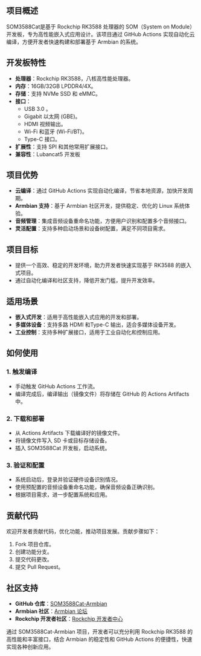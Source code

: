 ## 项目概述
SOM3588Cat是基于 Rockchip RK3588 处理器的 SOM（System on Module）开发板，专为高性能嵌入式应用设计。该项目通过 GitHub Actions 实现自动化云编译，方便开发者快速构建和部署基于 Armbian 的系统。

## 开发板特性

- **处理器**：Rockchip RK3588，八核高性能处理器。
- **内存**：16GB/32GB LPDDR4/4X。
- **存储**：支持 NVMe SSD 和 eMMC。
- **接口**：
  - USB 3.0 。
  - Gigabit 以太网 (GBE)。
  - HDMI 视频输出。
  - Wi-Fi 和蓝牙 (Wi-Fi/BT)。
  - Type-C 接口。
- **扩展性**：支持 SPI 和其他常用扩展接口。
- **兼容性**：Lubancat5 开发板

## 项目优势

- **云编译**：通过 GitHub Actions 实现自动化编译，节省本地资源，加快开发周期。
- **Armbian 支持**：基于 Armbian 社区开发，提供稳定、优化的 Linux 系统体验。
- **音频管理**：集成音频设备重命名功能，方便用户识别和配置多个音频接口。
- **灵活配置**：支持多种启动场景和设备树配置，满足不同项目需求。

## 项目目标

- 提供一个高效、稳定的开发环境，助力开发者快速实现基于 RK3588 的嵌入式项目。
- 通过自动化编译和社区支持，降低开发门槛，提升开发效率。

## 适用场景

- **嵌入式开发**：适用于高性能嵌入式应用的开发和部署。
- **多媒体设备**：支持多路 HDMI 和Type-C 输出，适合多媒体设备开发。
- **工业控制**：支持多种扩展接口，适用于工业自动化和控制应用。

## 如何使用

### 1. 触发编译

- 手动触发 GitHub Actions 工作流。
- 编译完成后，编译输出（镜像文件）将存储在 GitHub 的 Actions Artifacts 中。

### 2. 下载和部署

- 从 Actions Artifacts 下载编译好的镜像文件。
- 将镜像文件写入 SD 卡或目标存储设备。
- 插入 SOM3588Cat 开发板，启动系统。

### 3. 验证和配置

- 系统启动后，登录并验证硬件设备识别情况。
- 使用预配置的音频设备重命名功能，确保音频设备正确识别。
- 根据项目需求，进一步配置系统和应用。

## 贡献代码

欢迎开发者贡献代码，优化功能，推动项目发展。贡献步骤如下：

1. Fork 项目仓库。
2. 创建功能分支。
3. 提交代码更改。
4. 提交 Pull Request。

## 社区支持

- **GitHub 仓库**：[SOM3588Cat-Armbian](https://github.com/YANXIAOXIH/SOM3588Cat-Armbian)
- **Armbian 社区**：[Armbian 论坛](https://forum.armbian.com/)
- **Rockchip 开发者社区**：[Rockchip 开发者中心](https://www.rock-chips.com/)

通过 SOM3588Cat-Armbian 项目，开发者可以充分利用 Rockchip RK3588 的高性能和丰富接口，结合 Armbian 的稳定性和 GitHub Actions 的便捷性，快速实现各种创新应用。
